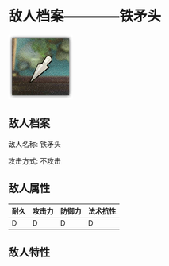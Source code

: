 # 敌人档案————铁矛头

![铁矛头](./eneIcons/铁矛头.png)

## 敌人档案

敌人名称: 铁矛头

攻击方式: 不攻击

## 敌人属性

| 耐久      | 攻击力  | 防御力 | 法术抗性 |
|---------|------|-----|------|
| D | D | D | D |

## 敌人特性
> 
